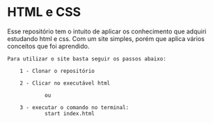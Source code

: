# HTML e CSS

Esse repositório tem o intuito de aplicar os conhecimento que adquiri estudando html e css. Com um site simples, porém que aplica vários conceitos que foi aprendido.

```
Para utilizar o site basta seguir os passos abaixo:

    1 - Clonar o repositório

    2 - Clicar no executável html

            ou

    3 - executar o comando no terminal:
            start index.html

```